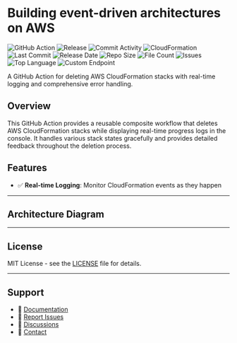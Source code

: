 # Building event-driven architectures on AWS

![GitHub Action](https://img.shields.io/badge/GitHub-Action-blue?logo=github)&nbsp;![Release](https://github.com/subhamay-bhattacharyya/1807-event-bridge-cft/actions/workflows/release.yaml/badge.svg)&nbsp;![Commit Activity](https://img.shields.io/github/commit-activity/t/subhamay-bhattacharyya/1807-event-bridge-cft)&nbsp;![CloudFormation](https://img.shields.io/badge/AWS-CloudFormation-orange?logo=amazonaws)&nbsp;![Last Commit](https://img.shields.io/github/last-commit/subhamay-bhattacharyya/1807-event-bridge-cft)&nbsp;![Release Date](https://img.shields.io/github/release-date/subhamay-bhattacharyya/1807-event-bridge-cft)&nbsp;![Repo Size](https://img.shields.io/github/repo-size/subhamay-bhattacharyya/1807-event-bridge-cft)&nbsp;![File Count](https://img.shields.io/github/directory-file-count/subhamay-bhattacharyya/1807-event-bridge-cft)&nbsp;![Issues](https://img.shields.io/github/issues/subhamay-bhattacharyya/1807-event-bridge-cft)&nbsp;![Top Language](https://img.shields.io/github/languages/top/subhamay-bhattacharyya/1807-event-bridge-cft)&nbsp;![Custom Endpoint](https://img.shields.io/endpoint?url=https://gist.githubusercontent.com/bsubhamay/198fa8bb3325fdf4f93c274f34961dab/raw/1807-event-bridge-cft.json?)


A GitHub Action for deleting AWS CloudFormation stacks with real-time logging and comprehensive error handling.

## Overview

This GitHub Action provides a reusable composite workflow that deletes AWS CloudFormation stacks while displaying real-time progress logs in the console. It handles various stack states gracefully and provides detailed feedback throughout the deletion process.

## Features

- ✅ **Real-time Logging**: Monitor CloudFormation events as they happen

---

## Architecture Diagram


---

## License

MIT License - see the [LICENSE](LICENSE) file for details.

---

## Support

- 📖 [Documentation](https://github.com/subhamay-bhattacharyya/1807-event-bridge-cft/wiki)
- 🐛 [Report Issues](https://github.com/subhamay-bhattacharyya/1807-event-bridge-cft/issues)
- 💬 [Discussions](https://github.com/subhamay-bhattacharyya/1807-event-bridge-cft/discussions)
- 📧 [Contact](mailto:support@subhamay.aws@gmail.com)